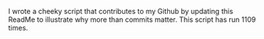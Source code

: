 I wrote a cheeky script that contributes to my Github by updating this ReadMe to illustrate why more than commits matter. This script has run 1109 times.